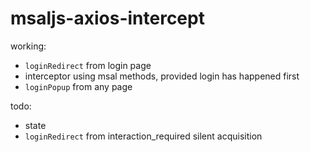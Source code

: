 # msaljs-axios-intercept

working:

- `loginRedirect` from login page
- interceptor using msal methods, provided login has happened first
- `loginPopup` from any page

todo: 
- state
- `loginRedirect` from interaction_required silent acquisition